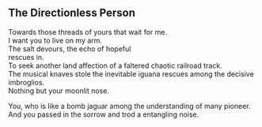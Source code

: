 The Directionless Person
------------------------
Towards those threads of yours that wait for me.  
I want you to live on my arm.  
The salt devours, the echo of hopeful  
rescues in.  
To seek another land affection of a faltered chaotic railroad track.  
The musical knaves stole the inevitable iguana rescues among the decisive imbroglios.  
Nothing but your moonlit nose.  
  
You, who is like a bomb jaguar among the understanding of many pioneer.  
And you passed in the sorrow and trod a entangling noise.  

